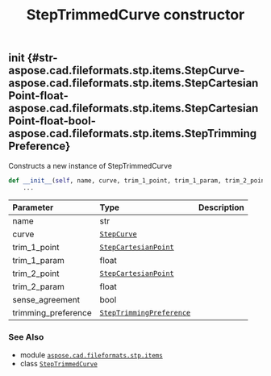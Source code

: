 ﻿---
title: StepTrimmedCurve constructor
second_title: Aspose.CAD for Python via .NET API References
description: 
type: docs
weight: 10
url: /python-net/aspose.cad.fileformats.stp.items/steptrimmedcurve/__init__/
is_root: false
---

## __init__ {#str-aspose.cad.fileformats.stp.items.StepCurve-aspose.cad.fileformats.stp.items.StepCartesianPoint-float-aspose.cad.fileformats.stp.items.StepCartesianPoint-float-bool-aspose.cad.fileformats.stp.items.StepTrimmingPreference}

Constructs a new instance of StepTrimmedCurve



```python
def __init__(self, name, curve, trim_1_point, trim_1_param, trim_2_point, trim_2_param, sense_agreement, trimming_preference):
    ...
```


| Parameter | Type | Description |
| :- | :- | :- |
| name | str |  |
| curve | [`StepCurve`](/cad/python-net/aspose.cad.fileformats.stp.items/stepcurve) |  |
| trim_1_point | [`StepCartesianPoint`](/cad/python-net/aspose.cad.fileformats.stp.items/stepcartesianpoint) |  |
| trim_1_param | float |  |
| trim_2_point | [`StepCartesianPoint`](/cad/python-net/aspose.cad.fileformats.stp.items/stepcartesianpoint) |  |
| trim_2_param | float |  |
| sense_agreement | bool |  |
| trimming_preference | [`StepTrimmingPreference`](/cad/python-net/aspose.cad.fileformats.stp.items/steptrimmingpreference) |  |



### See Also
* module [`aspose.cad.fileformats.stp.items`](../../)
* class [`StepTrimmedCurve`](/cad/python-net/aspose.cad.fileformats.stp.items/steptrimmedcurve)
